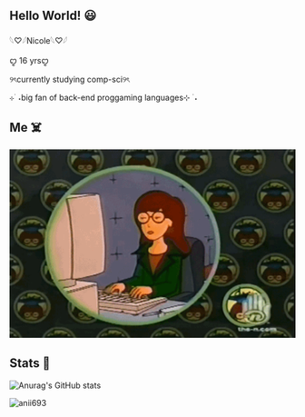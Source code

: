 ## Hello World! 😃

𓆩♡𓆪Nicole𓆩♡𓆪

ꨄ 16 yrsꨄ

୨ৎcurrently studying comp-sci୨ৎ

⊹ ࣪ ˖big fan of back-end proggaming languages⊹ ࣪ ˖

## Me ☠️

 <img src="gif.webp" alt="me typing">


## Stats 💖
![Anurag's GitHub stats](https://github-readme-stats.vercel.app/api?username=nicolerezhub&show_icons=true&hide=contribs,prs&cache_seconds=86400&theme=synthwave)

<p><img align="left" src="https://github-readme-stats.vercel.app/api/top-langs?username=nicolerezhub&show_icons=true&theme=dark&locale=en&layout=compact" alt="anii693" /></p>

<!--
**nicolerezhub/nicolerezhub** is a ✨ _special_ ✨ repository because its `README.md` (this file) appears on your GitHub profile.

Here are some ideas to get you started:

- 🔭 I’m currently working on ...

- 👯 I’m looking to collaborate on ...
- 🤔 I’m looking for help with ...
- 💬 Ask me about ...
- 📫 How to reach me: ...
- 😄 Pronouns: ...

-->
